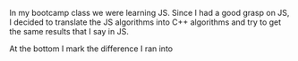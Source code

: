 In my bootcamp class we were learning JS. Since I had a good grasp on JS, I decided to translate the JS algorithms into C++ algorithms and try to get the same results that I say in JS.

At the bottom I mark the difference I ran into 